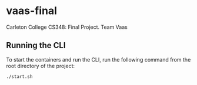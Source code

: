 # vaas-final
Carleton College CS348: Final Project. Team Vaas

## Running the CLI
To start the containers and run the CLI, run the following command from the root directory of the project:
```
./start.sh
```
